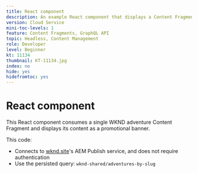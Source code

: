 ```yaml
---
title: React component
description: An example React component that displays a Content Fragment and referenced image assets.
version: Cloud Service
mini-toc-levels: 1
feature: Content Fragments, GraphQL API
topic: Headless, Content Management
role: Developer
level: Beginner
kt: 11134
thumbnail: KT-11134.jpg
index: no
hide: yes
hidefromtoc: yes
---
```


# React component

This React component consumes a single WKND adventure Content Fragment and displays its content as a promotional banner.

This code:

+ Connects to [wknd.site](https://wknd.site)'s AEM Publish service, and does not require authentication
+ Use the persisted query: `wknd-shared/adventures-by-slug`
